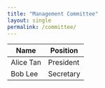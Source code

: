 ```yaml
---
title: "Management Committee"
layout: single
permalink: /committee/
---
```


| Name | Position |
|------|----------|
| Alice Tan | President |
| Bob Lee | Secretary |
